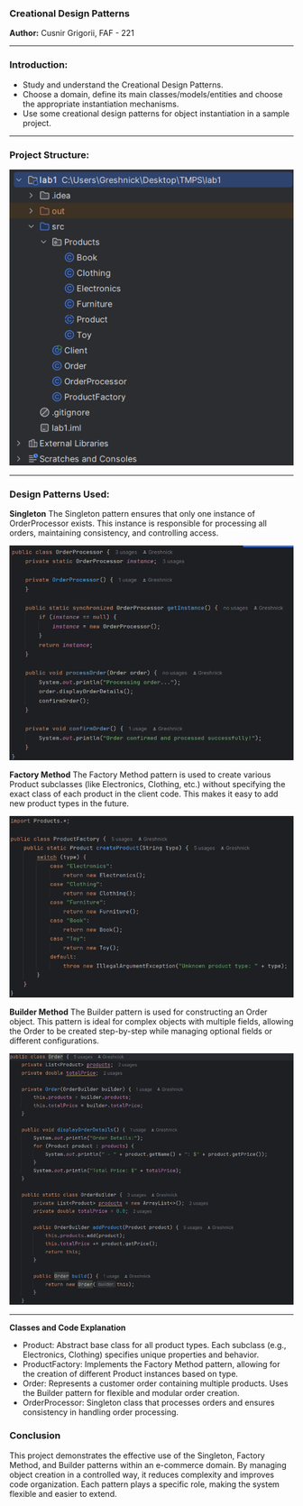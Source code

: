 ### Creational Design Patterns  
**Author:** Cusnir Grigorii, FAF - 221  

---

### **Introduction:**

- Study and understand the Creational Design Patterns.
- Choose a domain, define its main classes/models/entities and choose the appropriate instantiation mechanisms.
- Use some creational design patterns for object instantiation in a sample project.

---

### **Project Structure:**

![Alt text](/images/structure.png)

--- 

### **Design Patterns Used:**
**Singleton**
The Singleton pattern ensures that only one instance of OrderProcessor exists. This instance is responsible for processing all orders, maintaining consistency, and controlling access.

![Alt text](/images/singleton.png)

**Factory Method**
The Factory Method pattern is used to create various Product subclasses (like Electronics, Clothing, etc.) without specifying the exact class of each product in the client code. This makes it easy to add new product types in the future.

![Alt text](/images/factory.png)

**Builder Method**
The Builder pattern is used for constructing an Order object. This pattern is ideal for complex objects with multiple fields, allowing the Order to be created step-by-step while managing optional fields or different configurations.

![Alt text](/images/builder.png)



---

**Classes and Code Explanation**

- Product: Abstract base class for all product types. Each subclass (e.g., Electronics, Clothing) specifies unique properties and behavior.
- ProductFactory: Implements the Factory Method pattern, allowing for the creation of different Product instances based on type.
- Order: Represents a customer order containing multiple products. Uses the Builder pattern for flexible and modular order creation.
- OrderProcessor: Singleton class that processes orders and ensures consistency in handling order processing.



### **Conclusion**

This project demonstrates the effective use of the Singleton, Factory Method, and Builder patterns within an e-commerce domain. By managing object creation in a controlled way, it reduces complexity and improves code organization. Each pattern plays a specific role, making the system flexible and easier to extend.


